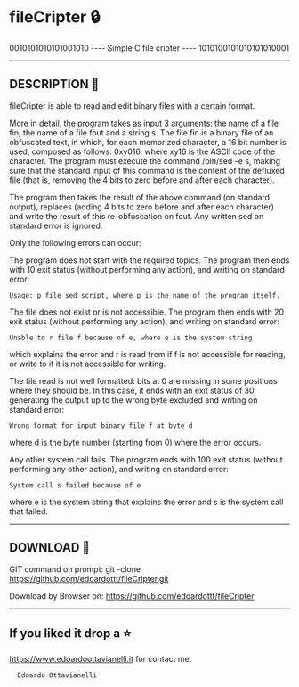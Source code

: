 # fileCripter :lock:
0010101010101001010 ---- Simple C file cripter ---- 1010100101010101010001

---------------------------------------------
DESCRIPTION :mega:
---------------------------------------------
fileCripter is able to read and edit binary files with a certain format.

More in detail, the program takes as input 3 arguments: the name of a file fin, the name of a file fout and a string s.
The file fin is a binary file of an obfuscated text, in which, for each memorized character, a 16 bit number is used, composed as follows: 0xy016, where xy16 is the ASCII code of the character.
The program must execute the command /bin/sed -e s, making sure that the standard input of this command is the content of the defluxed file (that is, removing the 4 bits to zero before and after each character).

The program then takes the result of the above command (on standard output), replaces (adding 4 bits to zero before and after each character) and write the result of this re-obfuscation on fout. Any written sed on standard error is ignored.

Only the following errors can occur:

The program does not start with the required topics. 
The program then ends with 10 exit status (without performing any action), and writing on standard error:

    Usage: p file sed script, where p is the name of the program itself.
    
The file does not exist or is not accessible. 
The program then ends with 20 exit status (without performing any action), and writing on standard error:

    Unable to r file f because of e, where e is the system string
    
which explains the error and r is read from if f is not accessible for reading, or write to if it is not accessible for writing.

The file read is not well formatted: bits at 0 are missing in some positions where they should be.
In this case, it ends with an exit status of 30, generating the output up to the wrong byte excluded and writing on standard error:

    Wrong format for input binary file f at byte d
    
where d is the byte number (starting from 0) where the error occurs.

Any other system call fails. The program ends with 100 exit status (without performing any other action), and writing on standard error:

    System call s failed because of e
    
where e is the system string that explains the error and s is the system call that failed.

-------------------------------------------------
DOWNLOAD 📡
-------------------------------------------------

GIT command on prompt: git -clone https://github.com/edoardottt/fileCripter.git

Download by Browser on: https://github.com/edoardottt/fileCripter

--------------------------
If you liked it drop a :star:
--------------------------

https://www.edoardoottavianelli.it for contact me.


      Edoardo Ottavianelli

